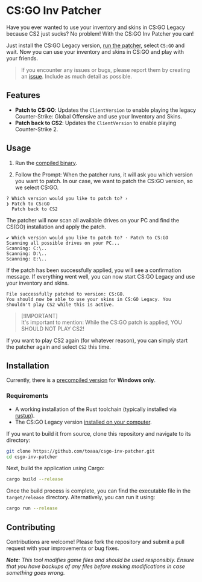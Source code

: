 # CS:GO Inv Patcher

Have you ever wanted to use your inventory and skins in CS:GO Legacy because CS2 just sucks? No problem! With the CS:GO Inv Patcher you can!

Just install the CS:GO Legacy version, [run the patcher](#usage), select `CS:GO` and wait. Now you can use your inventory and skins in CS:GO and play with your friends.

> If you encounter any issues or bugs, please report them by creating an [issue](https://github.com/Toaaa/csgo-inv-patcher/issues/new). Include as much detail as possible.

## Features

- **Patch to CS:GO**: Updates the `ClientVersion` to enable playing the legacy Counter-Strike: Global Offensive and use your Inventory and Skins.
- **Patch back to CS2**: Updates the `ClientVersion` to enable playing Counter-Strike 2.

## Usage

1. Run the [compiled binary](#installation).

2. Follow the Prompt: When the patcher runs, it will ask you which version you want to patch. In our case, we want to patch the CS:GO version, so we select CS:GO.

```
? Which version would you like to patch to? ›
❯ Patch to CS:GO
  Patch back to CS2
```

The patcher will now scan all available drives on your PC and find the CS(GO) installation and apply the patch.

```
✔ Which version would you like to patch to? · Patch to CS:GO
Scanning all possible drives on your PC...
Scanning: C:\..
Scanning: D:\..
Scanning: E:\..
```

If the patch has been successfully applied, you will see a confirmation message. If everything went well, you can now start CS:GO Legacy and use your inventory and skins.

```csgo message
File successfully patched to version: CS:GO.
You should now be able to use your skins in CS:GO Legacy. You shouldn't play CS2 while this is active.
```

> [!IMPORTANT]\
> It's important to mention: While the CS:GO patch is applied, YOU SHOULD NOT PLAY CS2!

If you want to play CS2 again (for whatever reason), you can simply start the patcher again and select `CS2` this time.

## Installation

Currently, there is a [precompiled version](https://github.com/Toaaa/csgo-inv-patcher/releases/latest) for **Windows only**.

### Requirements

- A working installation of the Rust toolchain (typically installed via [rustup](https://rustup.rs/)).
- The CS:GO Legacy version [installed on your computer](https://bo3.gg/news/how-to-download-csgo-in-steam-after-cs2-release).

If you want to build it from source, clone this repository and navigate to its directory:

```bash
git clone https://github.com/toaaa/csgo-inv-patcher.git
cd csgo-inv-patcher
```

Next, build the application using Cargo:

```bash
cargo build --release
```

Once the build process is complete, you can find the executable file in the `target/release` directory.
Alternatively, you can run it using:

```sh
cargo run --release
```

## Contributing

Contributions are welcome! Please fork the repository and submit a pull request with your improvements or bug fixes.

***Note**: This tool modifies game files and should be used responsibly. Ensure that you have backups of any files before making modifications in case something goes wrong.*
